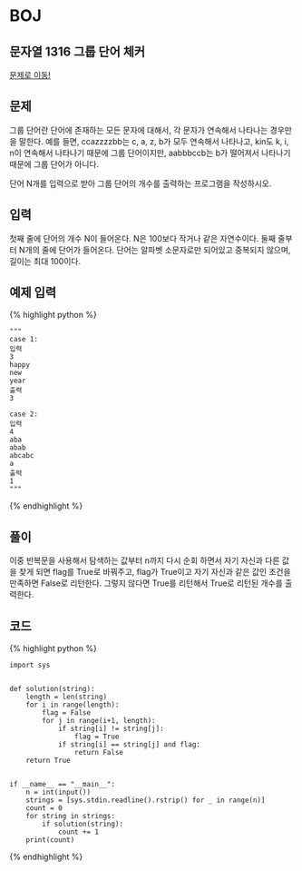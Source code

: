 # BOJ

## 문자열 1316 그룹 단어 체커
[문제로 이동!](https://www.acmicpc.net/problem/1316)

## 문제

그룹 단어란 단어에 존재하는 모든 문자에 대해서, 각 문자가 연속해서 나타나는 경우만을 말한다. 예를 들면, ccazzzzbb는 c, a, z, b가 모두 연속해서 나타나고, kin도 k, i, n이 연속해서 나타나기 때문에 그룹 단어이지만, aabbbccb는 b가 떨어져서 나타나기 때문에 그룹 단어가 아니다.

단어 N개를 입력으로 받아 그룹 단어의 개수를 출력하는 프로그램을 작성하시오.

## 입력

첫째 줄에 단어의 개수 N이 들어온다. N은 100보다 작거나 같은 자연수이다. 둘째 줄부터 N개의 줄에 단어가 들어온다. 단어는 알파벳 소문자로만 되어있고 중복되지 않으며, 길이는 최대 100이다.

## 예제 입력

{% highlight python %}

    """
    case 1:
    입력
    3
    happy
    new
    year
    출력
    3

    case 2:
    입력
    4
    aba
    abab
    abcabc
    a
    출력
    1
    """
{% endhighlight %}

## 풀이

이중 반복문을 사용해서 탐색하는 값부터 n까지 다시 순회 하면서 자기 자신과 다른 값을 찾게 되면 flag를 True로 바꿔주고, flag가 True이고 자기 자신과 같은 값인 조건을 만족하면 False로 리턴한다.
그렇지 않다면 True를 리턴해서 True로 리턴된 개수를 출력한다.

## 코드

{% highlight python %}

    import sys
    
    
    def solution(string):
        length = len(string)
        for i in range(length):
            flag = False
            for j in range(i+1, length):
                if string[i] != string[j]:
                    flag = True
                if string[i] == string[j] and flag:
                    return False
        return True
    
    
    if __name__ == "__main__":
        n = int(input())
        strings = [sys.stdin.readline().rstrip() for _ in range(n)]
        count = 0
        for string in strings:
            if solution(string):
                count += 1
        print(count)
{% endhighlight %}